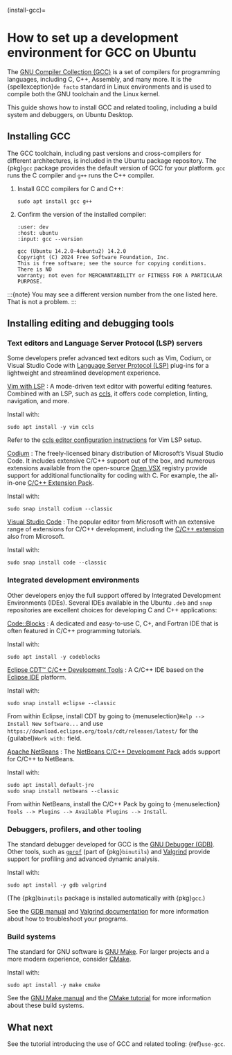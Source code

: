 (install-gcc)=
# How to set up a development environment for GCC on Ubuntu

The [GNU Compiler Collection (GCC)](https://gcc.gnu.org/) is a set of compilers for programming languages, including C, C++, Assembly, and many more. It is the {spellexception}`de facto` standard in Linux environments and is used to compile both the GNU toolchain and the Linux kernel.

This guide shows how to install GCC and related tooling, including a build system and debuggers, on Ubuntu Desktop.


## Installing GCC

The GCC toolchain, including past versions and cross-compilers for different architectures, is included in the Ubuntu package repository. The {pkg}`gcc` package provides the default version of GCC for your platform. `gcc` runs the C compiler and `g++` runs the C++ compiler.

1. Install GCC compilers for C and C++:

    ```none
    sudo apt install gcc g++
    ```

2. Confirm the version of the installed compiler:

    ```{terminal}
    :user: dev
    :host: ubuntu
    :input: gcc --version

    gcc (Ubuntu 14.2.0-4ubuntu2) 14.2.0
    Copyright (C) 2024 Free Software Foundation, Inc.
    This is free software; see the source for copying conditions.  There is NO
    warranty; not even for MERCHANTABILITY or FITNESS FOR A PARTICULAR PURPOSE.
    ```

:::{note}
You may see a different version number from the one listed here.  That is not a problem.
:::

## Installing editing and debugging tools

### Text editors and Language Server Protocol (LSP) servers

Some developers prefer advanced text editors such as Vim, Codium, or Visual Studio Code with [Language Server Protocol (LSP)](https://langserver.org/) plug-ins for a lightweight and streamlined development experience.

[Vim with LSP](https://www.vim.org/)
: A mode-driven text editor with powerful editing features. Combined with an LSP, such as [ccls](https://github.com/MaskRay/ccls), it offers code completion, linting, navigation, and more.

  Install with:

  ```none
  sudo apt install -y vim ccls
  ```
  Refer to the [ccls editor configuration instructions](https://github.com/MaskRay/ccls/wiki/Editor-Configuration) for Vim LSP setup.

[Codium](https://vscodium.com/)
: The freely-licensed binary distribution of Microsoft’s Visual Studio Code. It includes extensive C/C++ support out of the box, and numerous extensions available from the open-source [Open VSX](https://open-vsx.org/) registry provide support for additional functionality for coding with C. For example, the all-in-one [C/C++ Extension Pack](https://open-vsx.org/extension/franneck94/vscode-c-cpp-dev-extension-pack).

  Install with:

  ```none
  sudo snap install codium --classic
  ```

[Visual Studio Code](https://code.visualstudio.com/)
: The popular editor from Microsoft with an extensive range of extensions for C/C++ development, including the [C/C++ extension](https://marketplace.visualstudio.com/items?itemName=ms-vscode.cpptools) also from Microsoft.

  Install with:

  ```none
  sudo snap install code --classic
  ```


### Integrated development environments

Other developers enjoy the full support offered by Integrated Development Environments (IDEs). Several IDEs available in the Ubuntu `.deb` and `snap` repositories are excellent choices for developing C and C++ applications:

[Code::Blocks](https://www.codeblocks.org/)
: A dedicated and easy-to-use C, C+, and Fortran IDE that is often featured in C/C++ programming tutorials.

  Install with:

  ```none
  sudo apt install -y codeblocks
  ```

[Eclipse CDT™ C/C++ Development Tools](https://github.com/eclipse-cdt/cdt)
: A C/C++ IDE based on the [Eclipse IDE](https://eclipseide.org/) platform.

  Install with:

  ```none
  sudo snap install eclipse --classic
  ```

  From within Eclipse, install CDT by going to {menuselection}`Help --> Install New Software...` and use `https://download.eclipse.org/tools/cdt/releases/latest/` for the {guilabel}`Work with:` field.


[Apache NetBeans](https://netbeans.apache.org/front/main/index.html)
: The [NetBeans C/C++ Development Pack](https://netbeans.info/products/cplusplus.html) adds support for C/C++ to NetBeans.

  Install with:

  ```none
  sudo apt install default-jre
  sudo snap install netbeans --classic
  ```

  From within NetBeans, install the C/C++ Pack by going to {menuselection}` Tools --> Plugins --> Available Plugins --> Install`.


### Debuggers, profilers, and other tooling

The standard debugger developed for GCC is the [GNU Debugger (GDB)](https://sourceware.org/gdb/). Other tools, such as [`gprof`](https://sourceware.org/binutils/docs/gprof/) (part of {pkg}`binutils`) and [Valgrind](https://valgrind.org/) provide support for profiling and advanced dynamic analysis.

Install with:

```none
sudo apt install -y gdb valgrind
```

(The {pkg}`binutils` package is installed automatically with {pkg}`gcc`.)

See the [GDB manual](https://sourceware.org/gdb/current/onlinedocs/gdb.html/) and [Valgrind documentation](https://valgrind.org/docs/manual/quick-start.html) for more information about how to troubleshoot your programs.

### Build systems

The standard for GNU software is [GNU Make](https://www.gnu.org/software/make/). For larger projects and a more modern experience, consider [CMake](https://cmake.org/).

Install with:

```none
sudo apt install -y make cmake
```

See the [GNU Make manual](https://www.gnu.org/software/make/manual/make.html) and the [CMake tutorial](https://cmake.org/cmake/help/latest/guide/tutorial/index.html) for more information about these build systems.

## What next

See the tutorial introducing the use of GCC and related tooling: {ref}`use-gcc`.
